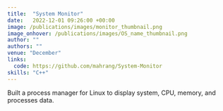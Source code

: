 ```yaml
---
title:  "System Monitor"
date:   2022-12-01 09:26:00 +00:00
image: /publications/images/monitor_thumbnail.png
image_onhover: /publications/images/OS_name_thumbnail.png
author: ""
authors: ""
venue: "December"
links:
  code: https://github.com/mahrang/System-Monitor
skills: "C++"
---
```

Built a process manager for Linux to display system, CPU, memory, and processes data.
